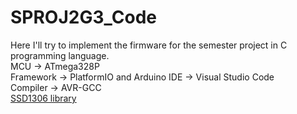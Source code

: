 # SPROJ2G3_Code
Here I'll try to implement the firmware for the semester project in C programming language.  
MCU -> ATmega328P  
Framework -> PlatformIO and Arduino 
IDE -> Visual Studio Code  
Compiler -> AVR-GCC  
[SSD1306 library](https://github.com/lexus2k/ssd1306)
